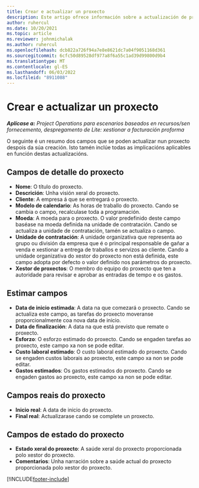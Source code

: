 ```yaml
---
title: Crear e actualizar un proxecto
description: Este artigo ofrece información sobre a actualización de proxectos Project Operations.
author: ruhercul
ms.date: 10/20/2021
ms.topic: article
ms.reviewer: johnmichalak
ms.author: ruhercul
ms.openlocfilehash: dcb822a726f94a7e8e8621dc7a04f9051168d361
ms.sourcegitcommit: 6cfc50d89528df977a8f6a55c1ad39d99800d9b4
ms.translationtype: MT
ms.contentlocale: gl-ES
ms.lasthandoff: 06/03/2022
ms.locfileid: "8911088"
---
```

# <a name="create-and-update-a-project"></a>Crear e actualizar un proxecto

_**Aplícase a:** Project Operations para escenarios baseados en recursos/sen fornecemento, despregamento de Lite: xestionar a facturación proforma_

O seguinte é un resumo dos campos que se poden actualizar nun proxecto despois da súa creación. Isto tamén inclúe todas as implicacións aplicables en función destas actualizacións.

## <a name="project-detail-fields"></a>Campos de detalle do proxecto

- **Nome**: O título do proxecto.
- **Descrición**: Unha visión xeral do proxecto.
- **Cliente**: A empresa á que se entregará o proxecto.
- **Modelo de calendario**: As horas de traballo do proxecto. Cando se cambia o campo, recalculase toda a programación.
- **Moeda**: A moeda para o proxecto. O valor predefinido deste campo baséase na moeda definida na unidade de contratación. Cando se actualiza a unidade de contratación, tamén se actualiza o campo.
- **Unidade de contratación**: A unidade organizativa que representa ao grupo ou división da empresa que é o principal responsable de gañar a venda e xestionar a entrega de traballos e servizos ao cliente.  Cando a unidade organizativa do xestor do proxecto non está definida, este campo adopta por defecto o valor definido nos parámetros do proxecto.
- **Xestor de proxectos**: O membro do equipo do proxecto que ten a autoridade para revisar e aprobar as entradas de tempo e os gastos.

## <a name="estimate-fields"></a>Estimar campos

- **Data de inicio estimada**: A data na que comezará o proxecto. Cando se actualiza este campo, as tarefas do proxecto moveranse proporcionalmente coa nova data de inicio.
- **Data de finalización**: A data na que está previsto que remate o proxecto.
- **Esforzo**: O esforzo estimado do proxecto. Cando se engaden tarefas ao proxecto, este campo xa non se pode editar.
- **Custo laboral estimado**: O custo laboral estimado do proxecto. Cando se engaden custos laborais ao proxecto, este campo xa non se pode editar.
- **Gastos estimados**: Os gastos estimados do proxecto. Cando se engaden gastos ao proxecto, este campo xa non se pode editar.

## <a name="project-actual-fields"></a>Campos reais do proxecto
- **Inicio real**: A data de inicio do proxecto.
- **Final real**: Actualizarase cando se complete un proxecto.

## <a name="project-status-fields"></a>Campos de estado do proxecto

- **Estado xeral do proxecto**: A saúde xeral do proxecto proporcionada polo xestor do proxecto.
- **Comentarios**: Unha narración sobre a saúde actual do proxecto proporcionada polo xestor do proxecto.



[!INCLUDE[footer-include](../includes/footer-banner.md)]
